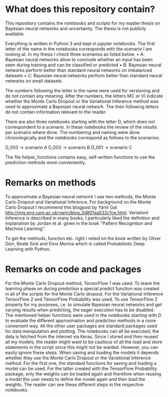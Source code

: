 # What does this repository contain?
This repository contains the notebooks and scripts for my master thesis on Bayesian neural networks and uncertainty. The thesis is not publicly available.

Everything is written in Python 3 and kept in jupyter notebooks. The first letter of the name in the notebooks corresponds with the scenario I am looking at. In my thesis I check three scenarios as listed below.
•	A: Bayesian neural networks allow to conclude whether an input has been seen during training and can be classified or predicted
•	B: Bayesian neural networks perform better than standard neural networks on imbalanced datasets
•	C: Bayesian neural networks perform better than standard neural networks on small datasets 

The numbers following the letter in the name were used for versioning and do not contain any meaning. After the numbers, the letters MC or VI indicate whether the Monte Carlo Dropout or the Variational Inference method was used to approximate a Bayesian neural network. The then following letters do not contain information relevant to the reader. 

There are also three notebooks starting with the letter D, which does not correspondent to a scenario. In these notebooks the review of the results per scenario where done. The numbering and naming were done chronologically and the notebooks correspond as follows to the scenarios:

D_003 -> scenario A
D_002 -> scenario B
D_001 -> scenario C

The file helper_functions contains easy, self-written functions to use the prediction methods more conveniently.

# Remarks on methods
To approximate a Bayesian neural network I use two methods, the Monte Carlo Dropout and Variational Inference. For background on the Monte Carlo Dropout I recommend this blogpost by Yarin Gal http://mlg.eng.cam.ac.uk/yarin/blog_3d801aa532c1ce.html. Variationl Inference is described in many books, I particularly liked the definition and explanation by Jordan et al. given in the book "Pattern Recognition and Machine Learning". 

To get the methods, function etc. right I relied on the book written by Oliver Dürr, Beate Sick and Elvis Morina which is called Probabilistic Deep Learning with Python.

# Remarks on code and packages
For the Monte Carlo Dropout method, TensorFlow 1 was used. To leave the learning phase on during prediction a special predict function was created in all of the scripts for the Monte Carlo dropout. 
For the Variational Inference TensorFlow 2 and TensorFlow Probability was used. To use TensorFlow 2 properly for my purposes, i,e. to simulate Bayesian neural networks and get varying results when predicting, the eager execution has to be disabled.
The mentioned helper functions were used in the notebooks starting with D to evaluate the different approximation and prediction methods in a more convenient way.
All the other user packages are standard packages used for data manipulation and plotting.
The notebooks can all be executed, the data is fetched from the internet via Keras. Since I stored and then reused all my models, the reader might want to be cautious of all the load and store statements in the script since this might not be wanted. However, you can easily ignore these steps.
When saving and loading the models it depends whether they use the Monte Carlo Dropout or the Variational Inference method. For the first one, the standard functions for saving and loading a model can be used. For the latter created with the TensorFlow Probability package, only the weights can be loaded again and therefore when reusing a model the user needs to define the model again and then load the weights. The reader can see these different steps in the respective notebooks.
